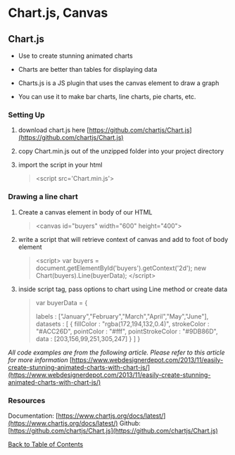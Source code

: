 # **Chart.js, Canvas**

## Chart.js

* Use to create stunning animated charts

* Charts are better than tables for displaying data

* Charts.js is a JS plugin that uses the canvas element to draw a graph

* You can use it to make bar charts, line charts, pie charts, etc.

### Setting Up

1. download chart.js here [https://github.com/chartjs/Chart.js](https://github.com/chartjs/Chart.js)

1. copy Chart.min.js out of the unzipped folder into your project directory

1. import the script in your html
    > \<script src='Chart.min.js'></script>

### Drawing a line chart

1. Create a canvas element in body of our HTML
    > \<canvas id="buyers" width="600" height="400"></canvas>

1. write a script that will retrieve context of canvas and add to foot of body element
    > \<script>
    > var buyers = document.getElementById('buyers').getContext('2d');
    > new Chart(buyers).Line(buyerData);
    > \</script>

1. inside script tag, pass options to chart using Line method or create data
    > var buyerData = {
    >
    > labels : ["January","February","March","April","May","June"],
    > datasets : [
    > {
    > fillColor : "rgba(172,194,132,0.4)",
    > strokeColor : "#ACC26D",
    > pointColor : "#fff",
    > pointStrokeColor : "#9DB86D",
    > data : [203,156,99,251,305,247]
    > }
    > ]
    > }

*All code examples are from the following article. Please refer to this article for more information* [https://www.webdesignerdepot.com/2013/11/easily-create-stunning-animated-charts-with-chart-js/](https://www.webdesignerdepot.com/2013/11/easily-create-stunning-animated-charts-with-chart-js/)

### Resources

Documentation: [https://www.chartjs.org/docs/latest/](https://www.chartjs.org/docs/latest/)
Github: [https://github.com/chartjs/Chart.js](https://github.com/chartjs/Chart.js)

[Back to Table of Contents](https://peterjast.github.io/reading-notes/)
